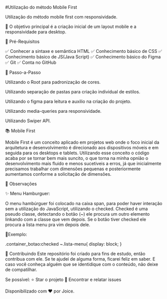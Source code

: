 #Utilização do método Mobile First

Utilização do método mobile first com responsividade.

💎 O objetivo principal é a criação inicial de um layout mobile e a responsividade para desktop.

🛑 Pré-Requisitos

✅ Conhecer a sintaxe e semântica HTML 
✅ Conhecimento básico de CSS
✅ Conhecimento básico de JS(Java Script) 
✅ Conhecimento básico do Figma 
✅ Git 
✅ Conta no GitHub

👣 Passo-a-Passo

Utilizando o Root para padronização de cores.

Utilizando separação de pastas para criação individual de estilos.

Utilizando o figma para leitura e auxilio na criação do projeto.

Utilizando media-queries para responsividade.

Utilizando Swiper API.

📚 Mobile First

Mobile First é um conceito aplicado em projetos web onde o foco inicial da arquitetura e desenvolvimento é direcionado aos dispositivos móveis e em seguida para os desktops e tablets.
Utilizando esse conceito o código acaba por se tornar bem mais suncito, o que torna na minha opnião o desenvolvimento mais fluido e menos sucetiveis a erros, já que inicialmente precisamos 
trabalhar com dimensões pequenas e posteriormente aumentamos conforme a solicitação de dimensões.

🧮 Observações

✨ Menu Hamburguer:
 
O menu hambúrguer foi colocado na caixa span, para poder haver interação sem a utilização do JavaScript, utilizando o checked.
Checked é uma pseudo classe, detectando o botão (~) ele procura um outro elemento linkando com a classe que vem depois. Se o botão tiver checked ele procura a lista menu pra vim depois dele.


🔺Exemplo:
 

.container_botao:checked ~.lista-menu{
    display: block;
}


🤝 Contribuindo
Este repositório foi criado para fins de estudo, então contribua com ele. Se te ajudei de alguma forma, ficarei feliz em saber. E caso você conheça alguém que se identidique com o conteúdo, não deixe de compatilhar.

Se possível: ⭐️ Star o projeto 🐛 Encontrar e relatar issues

Disponibilizado com ♥ por Joice.
